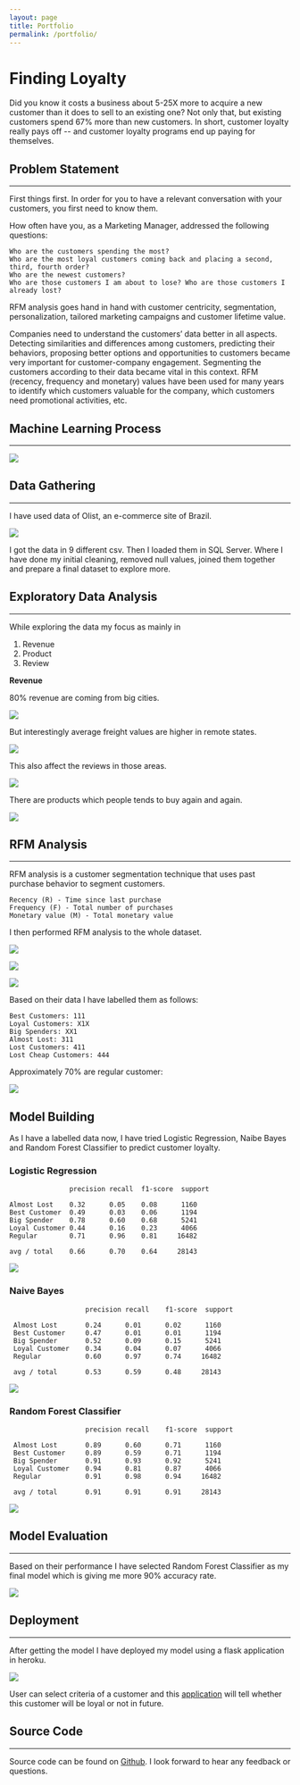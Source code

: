 ```yaml
---
layout: page
title: Portfolio
permalink: /portfolio/
---
```


# Finding Loyalty

Did you know it costs a business about 5-25X more to acquire a new customer than it does to sell to an existing one? Not only that, but existing customers spend 67% more than new customers. In short, customer loyalty really pays off -- and customer loyalty programs end up paying for themselves.

## Problem Statement
---
First things first. In order for you to have a relevant conversation with your customers, you first need to know them.

How often have you, as a Marketing Manager, addressed the following questions:

    Who are the customers spending the most?
    Who are the most loyal customers coming back and placing a second, third, fourth order?
    Who are the newest customers?
    Who are those customers I am about to lose? Who are those customers I already lost?

RFM analysis goes hand in hand with customer centricity, segmentation, personalization, tailored marketing campaigns and customer lifetime value.

Companies need to understand the customers’ data better in all aspects. Detecting similarities and differences among customers, predicting their behaviors, proposing better options and opportunities to customers became very important for customer-company engagement. Segmenting the customers according to their data became vital in this context. RFM (recency, frequency and monetary) values have been used for many years to identify which customers valuable for the company, which customers need promotional activities, etc.

## Machine Learning Process
---

![](/img/method.png)

##  Data Gathering
---
I have used data of Olist, an e-commerce site of Brazil.

![](/img/orm.png)

I got the data in 9 different csv. Then I loaded them in SQL Server. Where I have done my initial cleaning, removed null values, joined them together and prepare a final dataset to explore more.

##  Exploratory Data Analysis
---

While exploring the data my focus as mainly in

1. Revenue
2. Product
3. Review

**Revenue**

80% revenue are coming from big cities.

![](/img/revenueperstate.png)

But interestingly average freight values are higher in remote states.

![](/img/avgfrgtperstate.png)

This also affect the reviews in those areas.

![](/img/reviewscore.png)

There are products which people tends to buy again and again.

![](/img/product.png)

## RFM Analysis
---
RFM analysis is a customer segmentation technique that uses past purchase behavior to segment customers.

    Recency (R) - Time since last purchase
    Frequency (F) - Total number of purchases
    Monetary value (M) - Total monetary value

I then performed RFM analysis to the whole dataset.

![](/img/recent.png)

![](/img/frequent.png)

![](/img/monetary.png)

Based on their data I have labelled them as follows:    

    Best Customers: 111
    Loyal Customers: X1X
    Big Spenders: XX1
    Almost Lost: 311
    Lost Customers: 411
    Lost Cheap Customers: 444

Approximately 70% are regular customer:

![](/img/segment.png)

## Model Building

As I have a labelled data now, I have tried Logistic Regression, Naibe Bayes and Random Forest Classifier to predict customer loyalty.

### Logistic Regression

                   precision recall  f1-score  support

    Almost Lost    0.32      0.05    0.08      1160
    Best Customer  0.49      0.03    0.06      1194
    Big Spender    0.78      0.60    0.68      5241
    Loyal Customer 0.44      0.16    0.23      4066
    Regular        0.71      0.96    0.81     16482

    avg / total    0.66      0.70    0.64     28143

![](/img/logisticregression.png)

### Naive Bayes

                       precision recall    f1-score  support

     Almost Lost       0.24      0.01      0.02      1160
     Best Customer     0.47      0.01      0.01      1194
     Big Spender       0.52      0.09      0.15      5241
     Loyal Customer    0.34      0.04      0.07      4066
     Regular           0.60      0.97      0.74     16482

     avg / total       0.53      0.59      0.48     28143

![](/img/naivebayes.png)

### Random Forest Classifier

                       precision recall    f1-score  support

     Almost Lost       0.89      0.60      0.71      1160
     Best Customer     0.89      0.59      0.71      1194
     Big Spender       0.91      0.93      0.92      5241
     Loyal Customer    0.94      0.81      0.87      4066
     Regular           0.91      0.98      0.94     16482

     avg / total       0.91      0.91      0.91     28143

![](/img/randomforest.png)

## Model Evaluation
---

Based on their performance I have selected Random Forest Classifier as my final model which is giving me more 90% accuracy rate.

![](/img/modelcomparison.png)

## Deployment
---
After getting the model I have deployed my model using a flask application in heroku.

![](/img/deploy.png)

User can select criteria of a customer and this [application](https://find-customer-loyalty.herokuapp.com/#) will tell whether this customer will be loyal or not in future.

## Source Code
---
Source code can be found on [Github](https://github.com/ikfaisal/find-loyal-customer.git). I look forward to hear any feedback or questions.
